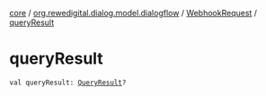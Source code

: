 [core](../../index.md) / [org.rewedigital.dialog.model.dialogflow](../index.md) / [WebhookRequest](index.md) / [queryResult](./query-result.md)

# queryResult

`val queryResult: `[`QueryResult`](../-query-result/index.md)`?`